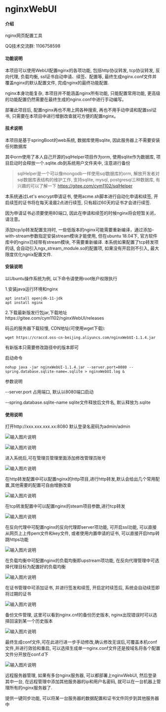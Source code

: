 # nginxWebUI

#### 介绍
nginx网页配置工具

QQ技术交流群: 1106758598

#### 功能说明

本项目可以使用WebUI配置nginx的各项功能, 包括http协议转发, tcp协议转发, 反向代理, 负载均衡, ssl证书自动申请、续签、配置等, 最终生成nginx.conf文件并覆盖nginx的默认配置文件, 完成nginx的最终功能配置. 

nginx本身功能复杂, 本项目并不能涵盖nginx所有功能, 只能配置常用功能, 更高级的功能配置仍然需要在最终生成的nginx.conf中进行手动编写。

部署此项目后, 配置nginx再也不用上网各种搜索, 再也不用手动申请和配置ssl证书, 只需要在本项目中进行增删改查就可方便的配置nginx。

#### 技术说明

本项目是基于springBoot的web系统, 数据库使用sqlite, 因此服务器上不需要安装任何数据库

其中orm使用了本人自己开源的sqlHelper项目作为orm, 使用sqlite作为数据库, 项目启动时会释放一个.sqlite.db到系统用户文件夹中, 注意进行备份

> sqlHelper是一个可以像mongodb一样使用sql数据库的orm, 解放开发者对sql数据库表结构的维护工作, 支持sqlite, mysql, postgresql三种数据库, 有兴趣的可以了解一下 https://gitee.com/cym1102/sqlHelper

本系统通过Let's encrypt申请证书, 使用acme.sh脚本进行自动化申请和续签, 开启续签的证书将在每天凌晨2点进行续签, 只有超过60天的证书才会进行续签.

因为申请证书必须要使用80端口, 因此在申请和续签的时候nginx将会短暂关闭，请注意。

添加tcp/ip转发配置支持时, 一些低版本的nginx可能需要重新编译，通过添加–with-stream参数指定安装stream模块才能使用, 但在ubuntu 18.04下, 官方软件库中的nginx已经带有stream模块, 不需要重新编译. 本系统如果配置了tcp转发项的话, 会自动引入ngx_stream_module.so的配置项, 如果没有开启则不引入, 最大限度优化ngnix配置文件. 

#### 安装说明
以Ubuntu操作系统为例, 以下命令请使用root账户权限执行

1.安装java运行环境和nginx

```
apt install openjdk-11-jdk
apt install nginx
```

2.下载最新版发行包jar,下载地址https://gitee.com/cym1102/nginxWebUI/releases

码云的服务器下载较慢, CDN地址(可使用wget下载): 

```
wget https://craccd.oss-cn-beijing.aliyuncs.com/nginxWebUI-1.1.4.jar
```

有新版本只需要修改路径中的版本即可

启动命令

```
nohup java -jar nginxWebUI-1.1.4.jar --server.port=8080 --spring.database.sqlite-name=.sqlite > nginxWebUI.log &
```

参数说明

--server.port 占用端口, 默认以8080端口启动

--spring.database.sqlite-name sqlite文件释放后文件名, 默认释放为.sqlite

#### 使用说明

打开http://xxx.xxx.xxx.xx:8080
默认登录名密码为admin/admin

![输入图片说明](https://images.gitee.com/uploads/images/2020/0515/165140_ee1bd853_1100382.jpeg "login.jpg")

![输入图片说明](https://images.gitee.com/uploads/images/2020/0518/171206_4314a45a_1100382.jpeg "admin.jpg")

进入系统后,可在管理员管理里面添加修改管理员账号

![输入图片说明](https://images.gitee.com/uploads/images/2020/0518/171217_a1c2effc_1100382.jpeg "http.jpg")

在http转发配置中可以配置nginx的http项目,进行http转发,默认会给出几个常用配置,其他需要的配置可自由增删改查

![输入图片说明](https://images.gitee.com/uploads/images/2020/0518/171234_e767f5a6_1100382.jpeg "stream.jpg")

在tcp转发配置中可以配置nginx的steam项目参数,进行tcp转发

![输入图片说明](https://images.gitee.com/uploads/images/2020/0518/171323_8865fca3_1100382.jpeg "server.jpg")

在反向代理中可配置nginx的反向代理即server项功能, 可开启ssl功能, 可以直接从网页上上传pem文件和key文件, 或者使用内置申请的证书, 可以直接开启http转跳https功能

![输入图片说明](https://images.gitee.com/uploads/images/2020/0518/171358_95e7f619_1100382.jpeg "upstream.jpg")

在负载均衡中可配置nginx的负载均衡即upstream项功能, 在反向代理管理中可选择代理目标为配置好的负载均衡

![输入图片说明](https://images.gitee.com/uploads/images/2020/0518/171442_fa2cd767_1100382.jpeg "cert.jpg")

在证书管理中可添加证书, 并进行签发和续签, 开启定时续签后, 系统会自动续签即将过期的证书 

![输入图片说明](https://images.gitee.com/uploads/images/2020/0518/171555_802d926d_1100382.jpeg "bak.jpg")

备份文件管理, 这里可以看到nginx.cnf的备份历史版本, nginx出现错误时可以选择回滚到某一个历史版本

![输入图片说明](https://images.gitee.com/uploads/images/2020/0521/160033_74601d0e_1100382.jpeg "QQ截图20200521160020.jpg")

最终生成conf文件,可在此进行进一步手动修改,确认修改无误后,可覆盖本机conf文件,并进行效验和重启, 可以选择生成单一nginx.conf文件还是按域名将各个配置文件分开放在conf.d下

![输入图片说明](https://images.gitee.com/uploads/images/2020/0520/150617_c558509c_1100382.jpeg "remote.jpg")

远程服务器管理, 如果有多台nginx服务器, 可以都部署上nginxWebUI, 然后登录其中一台, 在远程管理中添加其他服务器的ip和用户名密码, 就可以在一台机器上管理所有的nginx服务器了.

提供一键同步功能, 可以将某一台服务器的数据配置和证书文件同步到其他服务器中
